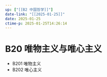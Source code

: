 ```yaml
---
up: ["[[B2 中国哲学]]"]
date-link: "[[2025-01-25]]"
date: 2025-01-25
ctime-p: 2025-01-25T14:26:14
---
```


# B20 唯物主义与唯心主义

- B201 唯物主义
- B202 唯心主义

